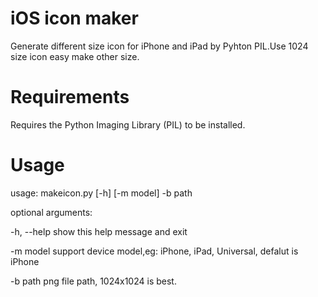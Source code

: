 # iOS icon maker
Generate different size icon for iPhone and iPad by Pyhton PIL.Use 1024 size icon easy make other size.

# Requirements
Requires the Python Imaging Library (PIL) to be installed.

# Usage

usage: makeicon.py [-h] [-m model] -b path

optional arguments:

-h, --help  show this help message and exit

-m model    support device model,eg: iPhone, iPad, Universal, defalut is iPhone

-b path     png file path, 1024x1024 is best.
